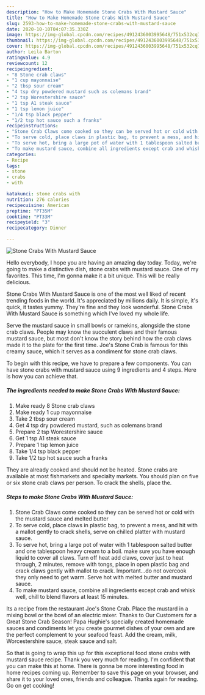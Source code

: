 ```yaml
---
description: "How to Make Homemade Stone Crabs With Mustard Sauce"
title: "How to Make Homemade Stone Crabs With Mustard Sauce"
slug: 2593-how-to-make-homemade-stone-crabs-with-mustard-sauce
date: 2020-10-10T04:07:35.330Z
image: https://img-global.cpcdn.com/recipes/4912436003995648/751x532cq70/stone-crabs-with-mustard-sauce-recipe-main-photo.jpg
thumbnail: https://img-global.cpcdn.com/recipes/4912436003995648/751x532cq70/stone-crabs-with-mustard-sauce-recipe-main-photo.jpg
cover: https://img-global.cpcdn.com/recipes/4912436003995648/751x532cq70/stone-crabs-with-mustard-sauce-recipe-main-photo.jpg
author: Leila Barton
ratingvalue: 4.9
reviewcount: 12
recipeingredient:
- "8 Stone crab claws"
- "1 cup mayonnaise"
- "2 tbsp sour cream"
- "4 tsp dry powdered mustard such as colemans brand"
- "2 tsp Worestershire sauce"
- "1 tsp A1 steak sauce"
- "1 tsp lemon juice"
- "1/4 tsp black pepper"
- "1/2 tsp hot sauce such a franks"
recipeinstructions:
- "Stone Crab Claws come cooked so they can be served hot or cold with the mustard sauce and melted butter"
- "To serve cold, place claws in plastic bag, to prevent a mess, and hit with a mallot gently to crack shells, serve on chilled platter with mustard sauce."
- "To serve hot, bring a large pot of water with 1 tablespoon salted butter and one tablespoon heavy cream to a boil. make sure you have enough liquid to cover all claws. Turn off heat add claws, cover just to heat through, 2 minutes, remove with tongs, place in open plastic bag and crack claws gently with mallot to crack. Important...do not overcook they only need to get warm. Serve hot with melted butter and mustard sauce."
- "To make mustard sauce, combine all ingredients except crab and whisk well, chill to blend flavors at least 15 minutes."
categories:
- Recipe
tags:
- stone
- crabs
- with

katakunci: stone crabs with 
nutrition: 276 calories
recipecuisine: American
preptime: "PT35M"
cooktime: "PT33M"
recipeyield: "3"
recipecategory: Dinner

---
```



![Stone Crabs With Mustard Sauce](https://img-global.cpcdn.com/recipes/4912436003995648/751x532cq70/stone-crabs-with-mustard-sauce-recipe-main-photo.jpg)

Hello everybody, I hope you are having an amazing day today. Today, we're going to make a distinctive dish, stone crabs with mustard sauce. One of my favorites. This time, I'm gonna make it a bit unique. This will be really delicious.

Stone Crabs With Mustard Sauce is one of the most well liked of recent trending foods in the world. It's appreciated by millions daily. It is simple, it's quick, it tastes yummy. They're fine and they look wonderful. Stone Crabs With Mustard Sauce is something which I've loved my whole life.

Serve the mustard sauce in small bowls or ramekins, alongside the stone crab claws. People may know the succulent claws and their famous mustard sauce, but most don&#39;t know the story behind how the crab claws made it to the plate for the first time. Joe&#39;s Stone Crab is famous for this creamy sauce, which it serves as a condiment for stone crab claws.


To begin with this recipe, we have to prepare a few components. You can have stone crabs with mustard sauce using 9 ingredients and 4 steps. Here is how you can achieve that.

<!--inarticleads1-->

##### The ingredients needed to make Stone Crabs With Mustard Sauce:

1. Make ready 8 Stone crab claws
1. Make ready 1 cup mayonnaise
1. Take 2 tbsp sour cream
1. Get 4 tsp dry powdered mustard, such as colemans brand
1. Prepare 2 tsp Worestershire sauce
1. Get 1 tsp A1 steak sauce
1. Prepare 1 tsp lemon juice
1. Take 1/4 tsp black pepper
1. Take 1/2 tsp hot sauce such a franks


They are already cooked and should not be heated. Stone crabs are available at most fishmarkets and specialty markets. You should plan on five or six stone crab claws per person. To crack the shells, place the. 

<!--inarticleads2-->

##### Steps to make Stone Crabs With Mustard Sauce:

1. Stone Crab Claws come cooked so they can be served hot or cold with the mustard sauce and melted butter
1. To serve cold, place claws in plastic bag, to prevent a mess, and hit with a mallot gently to crack shells, serve on chilled platter with mustard sauce.
1. To serve hot, bring a large pot of water with 1 tablespoon salted butter and one tablespoon heavy cream to a boil. make sure you have enough liquid to cover all claws. Turn off heat add claws, cover just to heat through, 2 minutes, remove with tongs, place in open plastic bag and crack claws gently with mallot to crack. Important...do not overcook they only need to get warm. Serve hot with melted butter and mustard sauce.
1. To make mustard sauce, combine all ingredients except crab and whisk well, chill to blend flavors at least 15 minutes.


Its a recipe from the restaurant Joe&#39;s Stone Crab. Place the mustard in a mixing bowl or the bowl of an electric mixer. Thanks to Our Customers for a Great Stone Crab Season! Papa Hughie&#39;s specially created homemade sauces and condiments let you create gourmet dishes of your own and are the perfect complement to your seafood feast. Add the cream, milk, Worcestershire sauce, steak sauce and salt. 

So that is going to wrap this up for this exceptional food stone crabs with mustard sauce recipe. Thank you very much for reading. I'm confident that you can make this at home. There is gonna be more interesting food in home recipes coming up. Remember to save this page on your browser, and share it to your loved ones, friends and colleague. Thanks again for reading. Go on get cooking!
